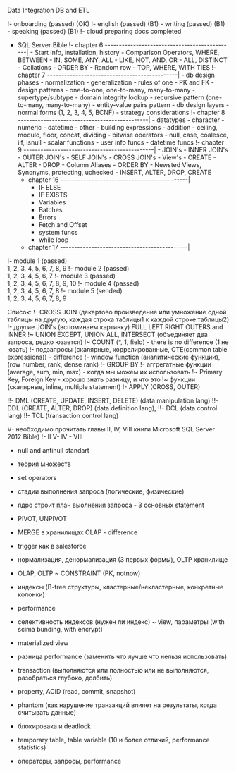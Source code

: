 Data Integration DB and ETL
	
!- onboarding (passed) (OK)
!- english (passed) (B1)
	- writing (passed) (B1)
	- speaking (passed) (B1)
!- cloud preparing docs completed
- SQL Server Bible
	!- chapter 6 ----------------------------------------------|
		- Start info, installation, history
		- Comparison Operators, WHERE, BETWEEN
		- IN, SOME, ANY, ALL
		- LIKE, NOT, AND, OR
		- ALL, DISTINCT
		- Collations
		- ORDER BY
		- Random row
		- TOP, WHERE, WITH TIES
	!- chapter 7 ----------------------------------------------|
		- db design phases
		- normalization
		- generalization
		- rules of one
		- PK and FK
		- design patterns
			- one-to-one, one-to-many, many-to-many
			- supertype/subtype
			- domain integrity lookup
			- recursive pattern (one-to-many, many-to-many)
			- entity-value pairs pattern
		- db design layers
		- normal forms (1, 2, 3, 4, 5, BCNF)
		- strategy considerations
	!- chapter 8 ----------------------------------------------|
		- datatypes
			- character
			- numeric
			- datetime
			- other
		- building expressions
			- addition
			- ceiling, modulo, floor, concat, dividing
			- bitwise operators
			- null, case, coalesce, iif, isnull
		- scalar functions
			- user info funcs
			- datetime funcs
	!- chapter 9 ----------------------------------------------|
		- JOIN's
			- INNER JOIN's
			- OUTER JOIN's
			- SELF JOIN's
			- CROSS JOIN's
		- View's
			- CREATE
			- ALTER
			- DROP
		- Column Aliases
		- ORDER BY
		- Newsted Views, Synonyms, protecting, uchecked
		- INSERT, ALTER, DROP, CREATE
	- chapter 16 ---------------------------------------------|
		- IF ELSE
		- IF EXISTS
		- Variables
		- Batches
		- Errors
		- Fetch and Offset
		- system funcs
		- while loop
	- chapter 17 ---------------------------------------------|

!- module 1 (passed) <br />
	1, 2, 3, 4, 5, 6, 7, 8, 9
!- module 2 (passed) <br />
	1, 2, 3, 4, 5, 6, 7
!- module 3 (passed) <br />
	1, 2, 3, 4, 5, 6, 7, 8, 9, 10
!- module 4 (passed) <br />
	1, 2, 3, 4, 5, 6, 7, 8
!- module 5 (sended) <br />
	1, 2, 3, 4, 5, 6, 7, 8, 9



Список:
!- CROSS JOIN (декартово произведение или умножение одной таблицы на другую, каждая строка таблицы1 к каждой строке таблицы2) 
!- другие JOIN's (вспоминаем картинку) FULL LEFT RIGHT OUTERS and INNER
!~ UNION EXCEPT, UNION ALL, INTERSECT (объединяет два запроса, редко юзается)
!~ COUNT (*, 1, field) - there is no difference (1 не юзать)
!- подзапросы (скалярные, коррелированные, CTE(common table expressions)) - difference
!- window function (аналитические функции), (row number, rank, dense rank)
!- GROUP BY 
!- аггрегатные функции (average, sum, min, max) - когда мы можем их использовать
!~ Primary Key, Foreign Key - хорошо знать разницу, и что это
!~ функции (скалярные, inline, multiple statement)
!- APPLY (CROSS, OUTER)

!!- DML (CREATE, UPDATE, INSERT, DELETE) (data manipulation lang)
!!- DDL (CREATE, ALTER, DROP) (data definition lang), 
!!- DCL (data control lang)
!!- TCL (transaction control lang)

V- необходимо прочитать главы II, IV, VIII книги Microsoft SQL Server 2012 Bible)
	!- II
	V- IV
	- VIII
- null and antinull standart

- теория множеств
- set operators
- стадии выполнения запроса (логические, физические)
- ядро строит план выолнения запроса - 3 основных statement
- PIVOT, UNPIVOT
- MERGE в хранилищах OLAP - difference
- trigger как в salesforce
- нормализация, денормализация (3 первых формы), OLTP хранилище
- OLAP, OLTP
~ CONSTRAINT (PK, notnow)
- индексы (B-tree структуры, кластерные/некластерные, конкретные колонки)
- performance
- селективность индексов (нужен ли индекс)
~ view, параметры (with scima bunding, with encrypt)
- materialized view
- разница performance (заменить что лучше что нельзя использовать)
- transaction (выполняются или полностью или не выполняются, разобраться глубоко, долбить)
- property, ACID (read, commit, snapshot)
- phantom (как нарушение транзакций влияет на результаты, когда считывать данные)
- блокировака и deadlock
- temporary table, table variable (10 и более отличий, performance statistics)
- операторы, запросы, performance
